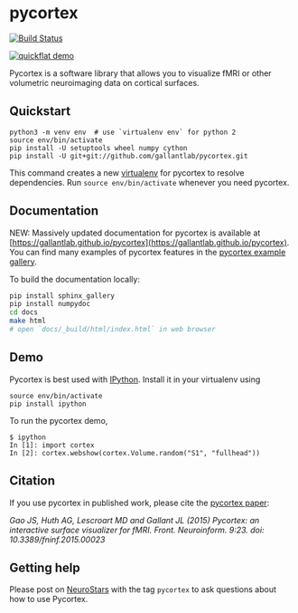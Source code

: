 pycortex
========
[![Build Status](https://travis-ci.org/gallantlab/pycortex.svg?branch=master)](https://travis-ci.org/gallantlab/pycortex)

[![quickflat demo](https://raw.github.com/jamesgao/pycortex/master/docs/wn_med.png)](https://gallantlab.github.io/pycortex)

Pycortex is a software library that allows you to visualize fMRI or other volumetric neuroimaging data on cortical surfaces.

Quickstart
----------
```
python3 -m venv env  # use `virtualenv env` for python 2
source env/bin/activate
pip install -U setuptools wheel numpy cython
pip install -U git+git://github.com/gallantlab/pycortex.git
```
This command creates a new [virtualenv](https://docs.python.org/3/library/venv.html) for pycortex to resolve dependencies. Run `source env/bin/activate` whenever you need pycortex.

Documentation
-------------
NEW: Massively updated documentation for pycortex is available at [https://gallantlab.github.io/pycortex](https://gallantlab.github.io/pycortex). You can find many examples of pycortex features in the [pycortex example gallery](https://gallantlab.github.io/pycortex/auto_examples/index.html).

To build the documentation locally:
```bash
pip install sphinx_gallery
pip install numpydoc
cd docs
make html
# open `docs/_build/html/index.html` in web browser
```

Demo
----
Pycortex is best used with [IPython](http://www.ipython.org/). Install it in your virtualenv using 
```
source env/bin/activate
pip install ipython
```
To run the pycortex demo,
```
$ ipython
In [1]: import cortex
In [2]: cortex.webshow(cortex.Volume.random("S1", "fullhead"))
```

Citation
--------
If you use pycortex in published work, please cite the [pycortex paper](http://dx.doi.org/10.3389/fninf.2015.00023):

_Gao JS, Huth AG, Lescroart MD and Gallant JL (2015) Pycortex: an interactive surface visualizer for fMRI. Front. Neuroinform. 9:23. doi: 10.3389/fninf.2015.00023_

Getting help
-----------
Please post on [NeuroStars](https://neurostars.org/) with the tag `pycortex` to 
ask questions about how to use Pycortex.
